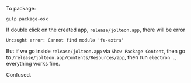 To package:

    gulp package-osx

If double click on the created app, `release/jolteon.app`, there will be error

    Uncaught error: Cannot find module 'fs-extra'

But if we go inside `release/jolteon.app` via `Show Package Content`, then go to `/release/jolteon.app/Contents/Resources/app`, then run `electron .`, everything works fine.

Confused.

